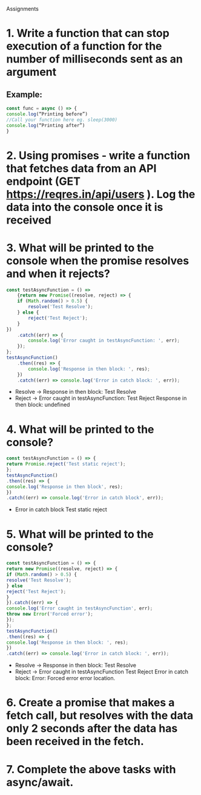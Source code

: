 Assignments

# 1. Write a function that can stop execution of a function for the number of milliseconds sent as an argument
## Example:

```js
const func = async () => {
console.log(“Printing before”)
//Call your function here eg. sleep(3000)
console.log(“Printing after”)
}
```
# 2. Using promises - write a function that fetches data from an API endpoint (GET https://reqres.in/api/users ). Log the data into the console once it is received

# 3. What will be printed to the console when the promise resolves and when it rejects?
```js
const testAsyncFunction = () => 
    {return new Promise((resolve, reject) => {
    if (Math.random() > 0.5) {
        resolve('Test Resolve');
    } else {
        reject('Test Reject');
    }
})
    .catch((err) => {
        console.log('Error caught in testAsyncFunction: ', err);
    });
};
testAsyncFunction()
    .then((res) => {
        console.log('Response in then block: ', res);
    })
    .catch((err) => console.log('Error in catch block: ', err));
```

- Resolve -> Response in then block:  Test Resolve
- Reject -> Error caught in testAsyncFunction:  Test Reject
            Response in then block:  undefined

# 4. What will be printed to the console?
```js
const testAsyncFunction = () => {
return Promise.reject('Test static reject');
};
testAsyncFunction()
.then((res) => {
console.log('Response in then block', res);
})
.catch((err) => console.log('Error in catch block', err));
```
- Error in catch block Test static reject

# 5. What will be printed to the console?
```js
const testAsyncFunction = () => {
return new Promise((resolve, reject) => {
if (Math.random() > 0.5) {
resolve('Test Resolve');
} else 
reject('Test Reject');
}
}).catch((err) => {
console.log('Error caught in testAsyncFunction', err);
throw new Error('Forced error');
});
};
testAsyncFunction()
.then((res) => {
console.log('Response in then block: ', res);
})
.catch((err) => console.log('Error in catch block: ', err));

```

- Resolve -> Response in then block:  Test Resolve
- Reject -> Error caught in testAsyncFunction Test Reject
            Error in catch block:  Error: Forced error
            error location.

# 6. Create a promise that makes a fetch call, but resolves with the data only 2 seconds after the data has been received in the fetch.

# 7. Complete the above tasks with async/await.